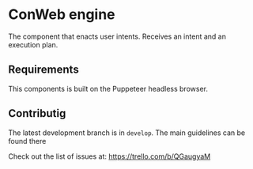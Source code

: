 # ConWeb engine
The component that enacts user intents. Receives an intent and an execution plan.


## Requirements
This components is built on the Puppeteer headless browser. 


## Contributig
The latest development branch is in `develop`. The main guidelines can be found there

Check out the list of issues at:
https://trello.com/b/QGaugyaM
